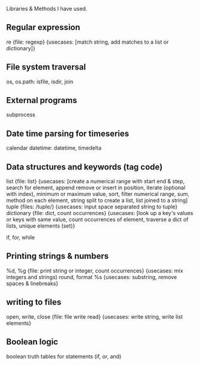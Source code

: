 Libraries & Methods I have used.

Regular expression
------------------
re	{file: regexp} {usecases: [match string, add matches to a list or dictionary]}

File system traversal
---------------------
os, os.path: isfile, isdir, join

External programs
-----------------
subprocess

Date time parsing for timeseries
--------------------------------
calendar
datetime: datetime, timedelta

Data structures and keywords (tag code)
---------------------------------------
list {file: list} {usecases: [create a numerical range with start end & step, search for element, append remove or insert in position, iterate (optional with index), minimum or maximum value, sort, filter numerical range, sum, method on each element, string split to create a list, list joined to a string]
tuple {files: /tuple/} {usecases: input space separated string to tuple}  
dictionary {file: dict, count occurrences} {usecases: [look up a key's values or keys with same value, count occurrences of element, traverse a dict of lists, unique elements (set)}

if, for, while

Printing strings & numbers
--------------------------
%d, %g {file: print string or integer, count occurrences} {usecases: mix integers and strings)
round, format
%s {usecases: substring, remove spaces & linebreaks}


writing to files
----------------
open, write, close {file: file write read} {usecases: write string, write list elements}

Boolean logic
-------------
boolean truth tables for statements (if, or, and)

